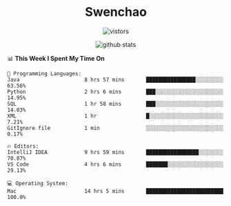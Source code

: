<h1 align="center">Swenchao</h3>

<p align="center">
  <img src="https://visitor-badge.glitch.me/badge?page_id=Swenchao" alt="vistors" />
</p>

<p align="center">
  <img src="https://github-readme-stats.vercel.app/api?username=Swenchao&count_private=true&show_icons=true&theme=vue-dark&hide_title=true" alt="github stats" />
</p>

<!--START_SECTION:waka-->
📊 **This Week I Spent My Time On** 

```text
💬 Programming Languages: 
Java                     8 hrs 57 mins       ████████████████░░░░░░░░░   63.56% 
Python                   2 hrs 6 mins        ███░░░░░░░░░░░░░░░░░░░░░░   14.95% 
SQL                      1 hr 58 mins        ███░░░░░░░░░░░░░░░░░░░░░░   14.03% 
XML                      1 hr                █░░░░░░░░░░░░░░░░░░░░░░░░   7.21% 
GitIgnore file           1 min               ░░░░░░░░░░░░░░░░░░░░░░░░░   0.17%

🔥 Editors: 
IntelliJ IDEA            9 hrs 59 mins       █████████████████░░░░░░░░   70.87% 
VS Code                  4 hrs 6 mins        ███████░░░░░░░░░░░░░░░░░░   29.13%

💻 Operating System: 
Mac                      14 hrs 5 mins       █████████████████████████   100.0%

```


<!--END_SECTION:waka-->
